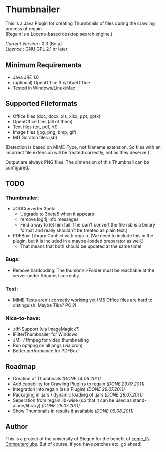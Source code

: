 Thumbnailer
===========

This is a Java Plugin for creating Thumbnails of files during the crawling process of regain.<br>
(Regain is a Lucene-based desktop search engine.)

*Current Version* : 0.3 (Beta)<br>
*Licence* : GNU GPL 2.1 or later

Minimum Requirements
--------------------

* Java JRE 1.6
* (optional) OpenOffice 3.x/LibreOffice
* Tested in Windows/Linux/Mac

Supported Fileformats
---------------------

* Office files (doc, docx, xls, xlsx, ppt, pptx)
* OpenOffice files (all of them)
* Text files (txt, pdf, rtf)
* Image files (jpg, png, bmp, gif)
* MIT Scratch files (sb)

(Detection is based on MIME-Type, not filename extension. So files with an incorrect file extension will be treated correctly, not as they deserve.) 

Output are always PNG files. The dimension of this Thumbnail can be configured.

TODO
----

### Thumbnailer:
* JODConverter 3beta
  * Upgrade to 3beta5 when it appears
  * remove log4j info messages
  * Find a way to let him fail if he can't convert the file (sb is a binary format and really shouldn't be treated as plain text.)
* PDFBox: Library Conflict with regain. (We need to include this in the plugin, but it is included in a maybe-loaded preparator as well.)
  * That means that both should be updated at the same time!

### Bugs:
* Remove hardcoding: The thumbnail-Folder must be reachable at the server under /thumbs/ currently. 

### Test: 

* MIME Tests aren't correctly working yet (MS Office files are hard to distinguish. Maybe Tika? POI?)

### Nice-to-have:

* .tiff-Support (via ImageMagick?)
* IFilterThumbnailer for Windows
* JMF / ffmpeg for video thumbnailing
* Run optipng on all pngs (via cron)
* Better performance for PDFBox

Roadmap
-------

* Creation of Thumbnails *(DONE 14.06.2011)*
* Add capability for Crawling Plugins to regain *(DONE 29.07.2011)*
* Integration into regain (as a Plugin) *(DONE 29.07.2011)*
* Packaging in .jars / dynamic loading of .jars *(DONE 29.07.2011)*
* Seperation from regain lib-wise (so that it can be used as stand-alone/library) *(DONE 28.07.2011)*
* Show Thumbnails in results if available *(DONE 09.08.2011)*

Author
------

This is a project of the university of Siegen for the benefit of [come_IN Computerclubs](http://www.computerclub-comein.de). But of course, if you have patches etc. go ahead!
